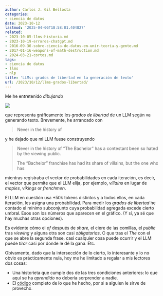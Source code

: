 ```yaml
---
author: Carlos J. Gil Bellosta
categories:
- ciencia de datos
date: 2023-10-12
lastmod: '2025-04-06T18:58:01.404827'
related:
- 2023-10-05-llms-historia.md
- 2023-10-19-errores-chatgpt.md
- 2016-09-30-sobre-ciencia-de-datos-en-unir-teoria-y-gente.md
- 2017-01-16-weapons-of-math-destruction.md
- 2024-03-21-cortos.md
tags:
- ciencia de datos
- llms
- nlp
title: 'LLMs: grados de libertad en la generación de texto'
url: /2023/10/12/llms-grados-libertad/
---
```


Me he entretenido _dibujando_

![](/wp-uploads/2023/llms_degs_freedom.png#center)

que representa gráficamente los _grados de libertad_ de un LLM según va generando texto. Brevemente, he arrancado con

> Never in the history of

y he dejado que mi LLM fuese construyendo

> Never in the history of “The Bachelor” has a contestant been so hated by the viewing public.
>
> The “Bachelor” franchise has had its share of villains, but the one who has

mientras registraba el vector de probabilidades en cada iteración, es decir, el vector que permite que el LLM elija, por ejemplo, _villains_ en lugar de _maples_, _vikings_ or _frenchmen_.

El LLM en cuestión usa +50k tokens distintos y a todos ellos, en cada iteración, les asigna una probabilidad. Para medir los _grados de libertad_ he contado el mínimo subconjunto cuya probabilidad agregada excede cierto umbral. Esos son los números que aparecen en el gráfico. (Y sí, ya sé que hay muchas otras opciones).

Es evidente cómo el _of_ después de _share_, el ciere de las comillas, el _public_ tras _viewing_ y alguna otra son casi _obligatorias_. O que tras el _The_ con el que se abre la segunda frase, casi cualquier cosa puede ocurrir y el LLM puede _tirar_ casi por donde le dé la gana. Etc.

Obivamente, dado que la intersección de lo cierto, lo interesante y lo no obvio es prácticamente nula, hoy me he limitado a regalar a mis lectores dos cosas:

* Una historieta que cumple dos de las tres condiciones anteriores: lo que aquí se ha _aprendido_ no debería sorprender a nadie.
* El [código](https://github.com/cjgb/datanalytics_code/blob/main/llm_degs_freedom.ipynb) completo de lo que he hecho, por si a alguien le sirve de provecho.